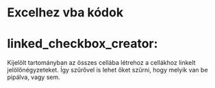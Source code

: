 # Excelhez vba kódok

# linked_checkbox_creator:
Kijelölt tartományban az összes cellába létrehoz a cellákhoz linkelt jelölőnégyzeteket. Így szűrővel is lehet őket szűrni, hogy melyik van be pipálva, vagy sem.
